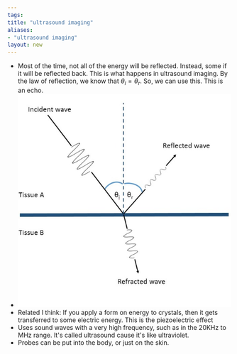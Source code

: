 ```yaml
---
tags: 
title: "ultrasound imaging"
aliases:
- "ultrasound imaging"
layout: new
---
```


- Most of the time, not all of the energy will be reflected. Instead, some if it will be reflected back. This is what happens in ultrasound imaging. By the law of reflection, we know that $\theta_{i}=\theta_{r}$. So, we can use this. This is an echo.
- ![](../../assets/ultrasound.png)
- Related I think: If you apply a form on energy to crystals, then it gets transferred to some electric energy. This is the piezoelectric effect
- Uses sound waves with a very high frequency, such as in the 20KHz to MHz range. It's called ultrasound cause it's like ultraviolet.
- Probes can be put into the body, or just on the skin.